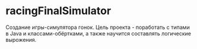 # racingFinalSimulator
Создание игры-симулятора гонок. Цель проекта - поработать с типами в Java и классами-обёртками, а также научится составлять логические вырожения.   
